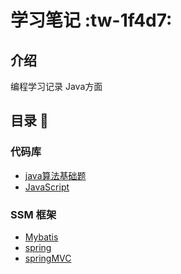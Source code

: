 # 学习笔记 :tw-1f4d7: 

## 介绍
编程学习记录
Java方面

## 目录 :pencil: 

### 代码库
- [java算法基础题](https://gitee.com/LovelyHzz/study-notes/blob/master/%E4%BB%A3%E7%A0%81%E5%BA%93/java%E7%AE%97%E6%B3%95%E5%9F%BA%E7%A1%80%E9%A2%98.md)
- [JavaScript](https://gitee.com/LovelyHzz/study-notes/blob/master/%E4%BB%A3%E7%A0%81%E5%BA%93/javascript.md)

### SSM 框架
- [Mybatis](https://gitee.com/LovelyHzz/study-notes/blob/master/SSM%E6%A1%86%E6%9E%B6/mybatis.md)
- [spring](https://gitee.com/LovelyHzz/study-notes/blob/master/SSM%E6%A1%86%E6%9E%B6/spring.md)
- [springMVC](https://gitee.com/LovelyHzz/study-notes/tree/master/SSM%E6%A1%86%E6%9E%B6)
